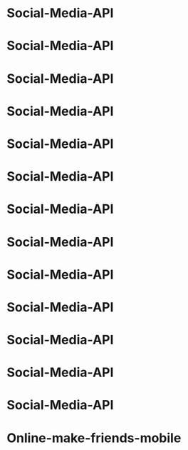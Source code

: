 # Social-Media-API
# Social-Media-API
# Social-Media-API
# Social-Media-API
# Social-Media-API
# Social-Media-API
# Social-Media-API
# Social-Media-API
# Social-Media-API
# Social-Media-API
# Social-Media-API
# Social-Media-API
# Social-Media-API
# Online-make-friends-mobile
